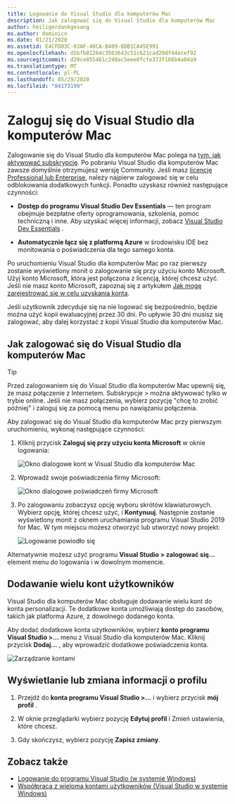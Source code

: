 ```yaml
---
title: Logowanie do Visual Studio dla komputerów Mac
description: Jak zalogować się do Visual Studio dla komputerów Mac
author: heiligerdankgesang
ms.author: dominicn
ms.date: 01/21/2020
ms.assetid: E4CFD03C-03AF-48CA-B409-6DB1CA45E991
ms.openlocfilehash: d5bfb81264c3503643c51c621cad29df44acef92
ms.sourcegitcommit: d20ce855461c240ac5eee0fcfe373f166b4a04a9
ms.translationtype: MT
ms.contentlocale: pl-PL
ms.lasthandoff: 05/29/2020
ms.locfileid: "84173199"
---
```

# <a name="sign-in-to-visual-studio-for-mac"></a>Zaloguj się do Visual Studio dla komputerów Mac

Zalogowanie się do Visual Studio dla komputerów Mac polega na [tym, jak aktywować subskrypcję](enable-subscription.md). Po pobraniu Visual Studio dla komputerów Mac zawsze domyślnie otrzymujesz wersję Community. Jeśli masz [licencję Professional lub Enterprise](https://visualstudio.microsoft.com/vs/compare/), należy najpierw zalogować się w celu odblokowania dodatkowych funkcji. Ponadto uzyskasz również następujące czynności:

* **Dostęp do programu Visual Studio Dev Essentials** — ten program obejmuje bezpłatne oferty oprogramowania, szkolenia, pomoc techniczną i inne. Aby uzyskać więcej informacji, zobacz [Visual Studio Dev Essentials](https://visualstudio.microsoft.com/dev-essentials/) .

* **Automatycznie łącz się z platformą Azure** w środowisku IDE bez monitowania o poświadczenia dla tego samego konta.

Po uruchomieniu Visual Studio dla komputerów Mac po raz pierwszy zostanie wyświetlony monit o zalogowanie się przy użyciu konto Microsoft. Użyj konto Microsoft, która jest połączona z licencją, której chcesz użyć. Jeśli nie masz konto Microsoft, zapoznaj się z artykułem [Jak mogę zarejestrować się w celu uzyskania konta](https://support.microsoft.com/instantanswers/d18cc497-d839-cf50-dea8-f99c95f2bd16/sign-up-for-a-microsoft-account).

Jeśli użytkownik zdecyduje się na nie logować się bezpośrednio, będzie można użyć kopii ewaluacyjnej przez 30 dni. Po upływie 30 dni musisz się zalogować, aby dalej korzystać z kopii Visual Studio dla komputerów Mac.

## <a name="how-to-sign-in-to-visual-studio-for-mac"></a>Jak zalogować się do Visual Studio dla komputerów Mac

> [!TIP]
> Przed zalogowaniem się do Visual Studio dla komputerów Mac upewnij się, że masz połączenie z Internetem. Subskrypcje > można aktywować tylko w trybie online. Jeśli nie masz połączenia, wybierz pozycję "chcę to zrobić później" i zaloguj się za pomocą menu po nawiązaniu połączenia.

Aby zalogować się do Visual Studio dla komputerów Mac przy pierwszym uruchomieniu, wykonaj następujące czynności:

1. Kliknij przycisk **Zaloguj się przy użyciu konta Microsoft** w oknie logowania:

    ![Okno dialogowe kont w Visual Studio dla komputerów Mac](media/ide-tour-2019-start-signin.png)

2. Wprowadź swoje poświadczenia firmy Microsoft:

    ![Okno dialogowe poświadczeń firmy Microsoft](media/signing-in-image13.png)

4. Po zalogowaniu zobaczysz opcję wyboru skrótów klawiaturowych. Wybierz opcję, której chcesz użyć, i **Kontynuuj**. Następnie zostanie wyświetlony monit z oknem uruchamiania programu Visual Studio 2019 for Mac. W tym miejscu możesz otworzyć lub utworzyć nowy projekt:

    ![Logowanie powiodło się](media/signing-in-image14.png)

Alternatywnie możesz użyć programu **Visual Studio > zalogować się...** element menu do logowania i w dowolnym momencie.

## <a name="adding-multiple-user-accounts"></a>Dodawanie wielu kont użytkowników

Visual Studio dla komputerów Mac obsługuje dodawanie wielu kont do konta personalizacji. Te dodatkowe konta umożliwiają dostęp do zasobów, takich jak platforma Azure, z dowolnego dodanego konta.

Aby dodać dodatkowe konta użytkowników, wybierz **konto programu Visual Studio >...** menu z Visual Studio dla komputerów Mac. Kliknij przycisk **Dodaj...** , aby wprowadzić dodatkowe poświadczenia konta.

![Zarządzanie kontami](media/user-accounts-login.png)

## <a name="view-or-change-your-profile-information"></a>Wyświetlanie lub zmiana informacji o profilu

1. Przejdź do **konta programu Visual Studio >...** i wybierz przycisk **mój profil** .

2. W oknie przeglądarki wybierz pozycję **Edytuj profil** i Zmień ustawienia, które chcesz.

3. Gdy skończysz, wybierz pozycję **Zapisz zmiany**.

## <a name="see-also"></a>Zobacz także

- [Logowanie do programu Visual Studio (w systemie Windows)](/visualstudio/ide/signing-in-to-visual-studio)
- [Współpraca z wieloma kontami użytkowników (Visual Studio w systemie Windows)](/visualstudio/ide/work-with-multiple-user-accounts)
